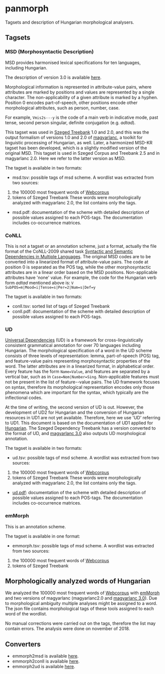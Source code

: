 # panmorph
Tagsets and description of Hungarian morphological analysers. 


## Tagsets

### MSD (Morphosyntactic Description)

MSD provides harmonised lexical specifications for ten languages, including Hungarian. 

The description of version 3.0 is available [here](http://nl.ijs.si/ME/Vault/V3/msd/html/).

Morphological information is represented in attribute-value pairs, where attributes are marked by positions and values are represented by a single character. The non-applicability of a given attribute is marked by a hyphen. Position 0 encodes part-of-speech, other positions encode other morphological attributes, such as person, number, case. 

For example, `Vmis2s---y` is the code of a main verb in indicative mode, past tense, second person singular, definite conjugation (e.g. _adtad_).

This tagset was used in [Szeged Treebank](http://rgai.inf.u-szeged.hu/index.php?lang=en&page=SzegedTreebank) 1.0 and 2.0, and this was the output formalism of versions 1.0 and 2.0 of [magyarlanc](http://rgai.inf.u-szeged.hu/index.php?lang=en&page=magyarlanc), a toolkit for linguistic processing of Hungarian, as well. Later, a harmonized MSD-KR tagset has been developed, which is a slightly modified version of the original MSD. This tagset is used in Szeged Corpus and Treebank 2.5 and in magyarlanc 2.0. Here we refer to the latter version as MSD. 

The tagset is available in two formats:

* msd.tsv: possible tags of msd scheme. A wordlist was extracted from two sources:
1. the 100000 most frequent words of [Webcorpus](http://mokk.bme.hu/resources/webcorpus/)
1. tokens of Szeged Treebank
These words were morphologically analyzed with magyarlanc 2.0, the list contains only the tags.
* msd.pdf: documentation of the scheme with detailed description of possible values assigned to each POS-tags. The documentation includes co-occurrence matrices.

### CoNLL

This is not a tagset or an annotation scheme, just a format, actually the file format of the CoNLL-2009 shared task [Syntactic and Semantic Dependencies in Multiple Languages](http://aclweb.org/anthology/W09-1201). The original MSD codes are to be converted into a linearized format of attribute-value pairs. The code at position 0 is separated as the POS tag, while the other morphosyntactic attributes are in a linear order based on the MSD positions. Non-applicable attributes have 'none' value. For example, the code for the Hungarian verb form _adtad_ mentioned above is: `V SubPOS=m|Mood=i|Tense=s|Per=2|Num=s|Def=y`

The tagset is available in two formats:

* conll.tsv: sorted list of tags of Szeged Treebank
* conll.pdf: documentation of the scheme with detailed description of possible values assigned to each POS-tags.

### UD

[Universal Dependencies](http://universaldependencies.org) (UD) is a framework for cross-linguistically consistent grammatical annotation for over 70 languages including Hungarian. The morphological specification of a word in the UD scheme consists of three levels of representation: lemma, part-of-speech (POS) tag, and feature-value pairs representing morphosyntactic properties of the word. The latter attributes are in a linearized format, in alphabetical order. Every feature has the form `Name=Value`, and features are separated by a vertical bar, such as in `Case=Nom|Number=Sing`. Non-applicable features must not be present in the list of feature--value pairs. The UD framework focuses on syntax, therefore its morphological representation encodes only those phenomena which are important for the syntax, which typically are the inflectional codes. 

At the time of writing, the second version of UD is out. However, the development of UD2 for Hungarian and the conversion of Hungarian resources in UD1 are not yet available. Therefore, here we use 'UD' referring to UD1. This document is based on the documentation of UD1 applied for [Hungarian](https://universaldependencies.org/docsv1/index.html#hu). The Szeged Dependency Treebank has a version converted to the format of UD, and [magyarlanc 3.0](http://rgai.inf.u-szeged.hu/index.php?lang=en&page=magyarlanc) also outputs UD morphological annotation.

The tagset is available in two formats:

* ud.tsv: possible tags of msd scheme. A wordlist was extracted from two sources:
1. the 100000 most frequent words of [Webcorpus](http://mokk.bme.hu/resources/webcorpus/)
1. tokens of Szeged Treebank
These words were morphologically analyzed with magyarlanc 2.0, the list contains only the tags.
* [ud.pdf](panmorph_ud.pdf): documentation of the scheme with detailed description of possible values assigned to each POS-tags. The documentation includes co-occurrence matrices.

### emMorph

This is an annotation scheme. 

The tagset is available in one format:

* emmorph.tsv: possible tags of msd scheme. A wordlist was extracted from two sources:
1. the 100000 most frequent words of [Webcorpus](http://mokk.bme.hu/resources/webcorpus/)
1. tokens of Szeged Treebank

## Morphologically analyzed words of Hungarian

We analyzed the 100000 most frequent words of [Webcorpus](http://mokk.bme.hu/resources/webcorpus/) with [emMorph](https://github.com/dlt-rilmta/emMorph) and two versions of magyarlanc (magyarlanc2.0 and [magyarlanc 3.0](http://rgai.inf.u-szeged.hu/index.php?lang=en&page=magyarlanc)). Due to morphological ambiguity multiple analyses might be assigned to a word. The json file contains morphological tags of these tools assigned to each word of the wordlist.

No manual corrections were carried out on the tags, therefore the list may contain errors. The analysis were done on november of 2018.

## Converters

* emmorph2msd is available [here](https://github.com/vadno/emmorph2msd). 
* emmorph2conll is available [here](https://github.com/vadno/emmorph2conll). 
* emmorph2ud is available [here](https://github.com/vadno/emmorph2ud). 
